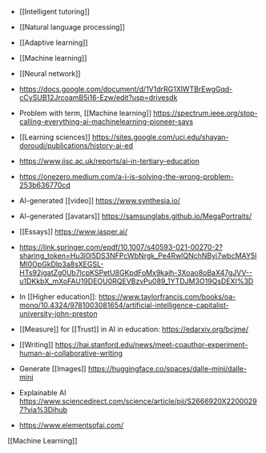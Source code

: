 - [[Intelligent tutoring]]
- [[Natural language processing]]
- [[Adaptive learning]]
- [[Machine learning]]
- [[Neural network]]

- https://docs.google.com/document/d/1V1drRG1XlWTBrEwgGqd-cCySUB12JrcoamB5i16-Ezw/edit?usp=drivesdk

- Problem with term, [[Machine learning]] https://spectrum.ieee.org/stop-calling-everything-ai-machinelearning-pioneer-says

- [[Learning sciences]] https://sites.google.com/uci.edu/shayan-doroudi/publications/history-ai-ed

- https://www.jisc.ac.uk/reports/ai-in-tertiary-education
- https://onezero.medium.com/a-i-is-solving-the-wrong-problem-253b636770cd

- AI-generated [[video]] https://www.synthesia.io/

- AI-generated [[avatars]] https://samsunglabs.github.io/MegaPortraits/

- [[Essays]] https://www.jasper.ai/

- https://link.springer.com/epdf/10.1007/s40593-021-00270-2?sharing_token=Hu3l0l5DS3NFPcWbNrgk_Pe4RwlQNchNByi7wbcMAY5lMI0OpGkDlp3a8sXEGSL-HTs92jgatZg0Ub7lcpKSPetU8GKpdFoMx9kajh-3Xoao8oBaX47gJVV--u1DKkbX_mXoFAU19DEOU0RQEVBzvPu089_1YTDJM3O19QsDEXI%3D

- In [[Higher education]]: https://www.taylorfrancis.com/books/oa-mono/10.4324/9781003081654/artificial-intelligence-capitalist-university-john-preston
- [[Measure]] for [[Trust]] in AI in education: https://edarxiv.org/bcjme/

- [[Writing]] https://hai.stanford.edu/news/meet-coauthor-experiment-human-ai-collaborative-writing

- Generate [[Images]] https://huggingface.co/spaces/dalle-mini/dalle-mini

- Explainable AI https://www.sciencedirect.com/science/article/pii/S2666920X22000297?via%3Dihub

- https://www.elementsofai.com/

[[Machine Learning]]

